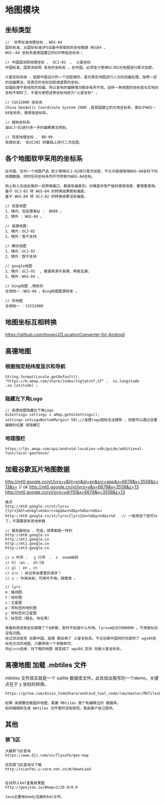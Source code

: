 # 地图模块

## 坐标类型
```text
//  世界标准地理坐标 、WGS-84 
国际标准，从国际标准GPS设备中获取到的坐标都是 WGS84 。
WGS－84 坐标系是美国建立的GSP原始坐标系；

// 中国国测局地理坐标 、 GCJ-02  、 火星坐标 
中国标准，国家测绘局 发布的坐标系 。在中国，必须至少使用GCJ02对地图进行首次加密。  

火星坐标系统 ，就是中国设计的一个加密插件，是对真实地图进行人为的加偏处理，按照一定的加偏算法，将真实的坐标加密成虚假的坐标。
加偏处理不是线性的加偏，所以各地的偏移情况都会有所不同。这样一来地图的坐标就与实地的坐标不相符了，于是大家把这种坐标戏称为"火星坐标" 。

// CGCS2000 坐标系
China Geodetic Coordinate System 2000 ,是我国建立的大地坐标系，类似于WGS－84坐标系，是原始坐标系。

// 搜狗坐标系
由GCJ-02进行进一步的偏移算法得到。

// 百度地理坐标 、 BD-09
百度标准， 在GCJ02 的基础上进行二次加密。
```

##  各个地图软甲采用的坐标系
```text
在中国，任何一个地图产品 至少使用GCJ-02进行首次加密，不允许直接使用WGS-84坐标下的地理数据，同时任何坐标系均不可转换为WGS-84坐标。

网上有人总结反推的一些转换接口，都是有偏差的。对精度非常严格的使用场景，要慎重使用。 
基于 GCJ-02 转 WGS-84 的转换结果都有偏差。
基于 WGS-84 转 GCJ-02 的转换结果没有偏差。

// 百度地图
1、境内、包括港澳台 :  BD09 。
2、境外 : WGS-84 。

// 高德地图:
1、境内：GCJ-02
2、境外：暂不支持

// 腾讯地图 
1、境内：GCJ-02
2、境外：暂不支持 

// google地图
1、境内：GCJ-02  , 数据来源于高德，两者互通。 
2、境外：WGS-84 。

// bing地图 ,微软的
全球统一：WGS-84 。Bing地图图源较老 。

// 天地图
全球统一 ：CGCS2000
```

## 地图坐标互相转换
https://github.com/hnyer/JZLocationConverter-for-Android


## 高德地图
### 根据指定经纬度显示和导航
```text
String.format(Locale.getDefault(), "https://m.amap.com/share/index/lnglat=%f,%f" ,  xx.longitude ,xx.latitude) ;
```

### 隐藏左下角Logo
```text
// 高德地图隐藏左下角Logo
UiSettings settings = aMap.getUiSettings();
settings.setLogoBottomMargin(-50);//高德logo图标无法移除 ，但是可以通过设置偏移的位置 来隐藏它  
```

### 地理围栏
```text
https://lbs.amap.com/api/android-location-sdk/guide/additional-func/local-geofence/
```

## 加载谷歌瓦片地图数据
http://mt0.google.cn/vt/lyrs=y&hl=en&gl=en&src=app&x=6678&y=3558&z=13&s=  // ok
http://mt0.google.cn/vt/lyrs=y&x=6678&y=3558&z=13  
http://mt0.google.cn/vt/lyrs=y@110&x=6678&y=3558&z=13  

```text
格式
http://mt0.google.cn/vt/lyrs={lyrs}&hl=en&gl=en&src=app&x=%d&y=%d&z=%d&s=
http://mt0.google.cn/vt/lyrs={lyrs}&x=%d&y=%d&z=%d   // 一般用这个就可以了，不需要很多其他参数

// 服务器地址 ，可选，效果都是一样的
http://mt0.google.cn
http://mt1.google.cn
http://mt2.google.cn
http://mt3.google.cn

// x 列号 、  y 行号  、 z  zoom级别
// hl :en 、 zh-CN 
// gl : en 、cn
// src : 标记来自哪里的请求？
// s : 作用未知，可用可不用。随便填 。

// lyrs 
m：路线图  
​t：地形图  
​s：卫星图 
​p：带标签的地形图  
​y：带标签的卫星图
​h：标签层（路名、地名等）

我看到其他有些后面跟了个@参数，暂时不知道什么作用。lyrs=m@167000000 。不用貌似也没有问题。
经过测试发现 谷歌中国，高德 都采用了 火星坐标系。不过谷歌中国同时也提供了 wgs84坐标系方式的地图，只要修改一个参数即可，
将gl=cn去掉，则下载的地图 就变成了 wgs84,否则 则是火星坐标系。
```

## 高德地图 加载 .mbtiles 文件
mbtiles 文件其实就是一个 sqllite 数据库文件。此处给出我写的一个demo。关键点在于 y 坐标的转换。
```text
https://gitee.com/Aivin_CodeShare/android_tool_code/raw/master/MbTilesDataTool.java

如果 高德要加载国外地图，需要 Mbtiles 是个有偏移过的 数据库。
如何编辑和生成 mbtiles 文件暂时没有研究。暂由客户自己提供。
```


## 其他
### 禁飞区

```text
大疆禁飞区查询
https://www.dji.com/cn/flysafe/geo-map

优凯限飞区查询与下载
http://xianfei.u-care.net.cn/#/downLoad 


在线导入kml查看效果图
http://geojson.io/#map=2/20.0/0.0

Java主要用dom4j包解析kml文件。 
```


 

